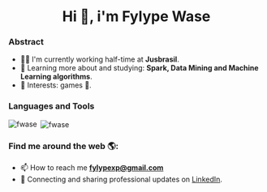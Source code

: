 <h1 align="center">Hi 👋, i'm Fylype Wase</h1>

### Abstract

- 👨‍💻 I'm currently working half-time at **Jusbrasil**.
- 🌱 Learning more about and studying: **Spark, Data Mining and Machine Learning algorithms**.
- 💙 Interests: games 👾.

### Languages and Tools
<p><img align="left" src="https://github-readme-stats.vercel.app/api/top-langs/?username=fwase&layout=compact&hide=html" alt="fwase" /></p>
<p>&nbsp;<img align="center" src="https://github-readme-stats.vercel.app/api?username=fwase&show_icons=true&count_private=true" alt="fwase" /></p>


### Find me around the web 🌎:

- 📫 How to reach me **fylypexp@gmail.com**
- 💼 Connecting and sharing professional updates on <a href="https://www.linkedin.com/in/fylypewase/">LinkedIn</a>.

<!--
**fwase/fwase** is a ✨ _special_ ✨ repository because its `README.md` (this file) appears on your GitHub profile.

Here are some ideas to get you started:

- 🔭 I’m currently working on ...
- 🌱 I’m currently learning ...
- 👯 I’m looking to collaborate on ...
- 🤔 I’m looking for help with ...
- 💬 Ask me about ...
- 📫 How to reach me: ...
- 😄 Pronouns: ...
- ⚡ Fun fact: ...
- 🐦 Following me on <a href="https://twitter.com/fylypewcl/">Twitter</a>.
-->
